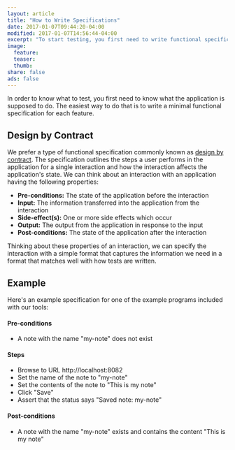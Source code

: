 ```yaml
---
layout: article
title: "How to Write Specifications"
date: 2017-01-07T09:44:20-04:00
modified: 2017-01-07T14:56:44-04:00
excerpt: "To start testing, you first need to write functional specifications"
image:
  feature:
  teaser:
  thumb:
share: false
ads: false
---
```


In order to know what to test, you first need to know what the
application is supposed to do. The easiest way to do that is to write
a minimal functional specification for each feature.

## Design by Contract

We prefer a type of functional specification commonly known as
[design by contract](https://en.wikipedia.org/wiki/Design_by_contract).
The specification outlines the steps a user performs in the
application for a single interaction and how the interaction affects
the application's state. We can think about an interaction with an
application having the following properties:

* **Pre-conditions:** The state of the application before the interaction
* **Input:** The information transferred into the application from the interaction
* **Side-effect(s):** One or more side effects which occur
* **Output:** The output from the application in response to the input
* **Post-conditions:** The state of the application after the interaction

Thinking about these properties of an interaction, we can specify the
interaction with a simple format that captures the information we need
in a format that matches well with how tests are written.

## Example

Here's an example specification for one of the example programs
included with our tools:

#### Pre-conditions
* A note with the name "my-note" does not exist

#### Steps
* Browse to URL http://localhost:8082
* Set the name of the note to "my-note"
* Set the contents of the note to "This is my note"
* Click "Save"
* Assert that the status says "Saved note: my-note"

#### Post-conditions
* A note with the name "my-note" exists and contains the content "This
  is my note"
